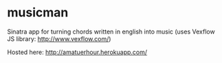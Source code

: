 musicman
========

Sinatra app for turning chords written in english into music (uses Vexflow JS library: http://www.vexflow.com/)

Hosted here: http://amatuerhour.herokuapp.com/
